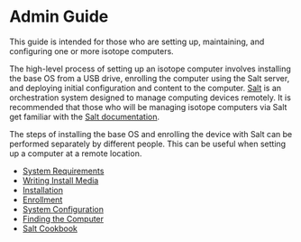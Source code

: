 # Admin Guide

This guide is intended for those who are setting up, maintaining, and configuring one or more isotope computers.

The high-level process of setting up an isotope computer involves installing the base OS from a USB drive, enrolling the computer using the Salt server, and deploying initial configuration and content to the computer. [Salt](https://saltproject.io) is an orchestration system designed to manage computing devices remotely. It is recommended that those who will be managing isotope computers via Salt get familiar with the [Salt documentation](https://docs.saltproject.io/en/latest/contents.html).

The steps of installing the base OS and enrolling the device with Salt can be performed separately by different people. This can be useful when setting up a computer at a remote location.

* [System Requirements](./requirements)
* [Writing Install Media](./install-media)
* [Installation](./installation)
* [Enrollment](./enrollment)
* [System Configuration](./configuration)
* [Finding the Computer](./finding-the-computer)
* [Salt Cookbook](./salt-cookbook)
